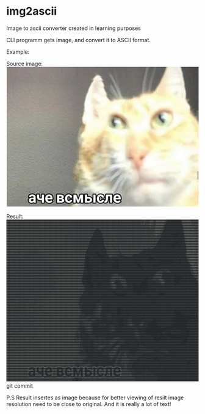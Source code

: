 # img2ascii
Image to ascii converter created in learning purposes

CLI programm gets image, and convert it to ASCII format. 

Example:

Source image:
![Source image](static/mem.jpg)

Result:
![Result](static/result.png)git commit 

P.S Result insertes as image because for better viewing of resilt image resolution need to be close to original. And it is really a lot of text!